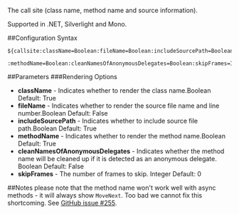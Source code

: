 The call site (class name, method name and source information). 

Supported in .NET, Silverlight and Mono.

##Configuration Syntax
```
${callsite:className=Boolean:fileName=Boolean:includeSourcePath=Boolean
          :methodName=Boolean:cleanNamesOfAnonymousDelegates=Boolean:skipFrames=Integer}
```

##Parameters
###Rendering Options
* **className** - Indicates whether to render the class name.Boolean Default: True
* **fileName** - Indicates whether to render the source file name and line number.Boolean Default: False
* **includeSourcePath** - Indicates whether to include source file path.Boolean Default: True
* **methodName** - Indicates whether to render the method name.Boolean Default: True
* **cleanNamesOfAnonymousDelegates** - Indicates whether the method name will be cleaned up if it is detected as an anonymous delegate. Boolean Default: False
* **skipFrames** - The number of frames to skip. Integer Default: 0

##Notes
please note that the method name won't work well with async methods - it will always show `MoveNext`. Too bad we cannot fix this shortcoming. See [GitHub issue #255](https://github.com/NLog/NLog/issues/255).